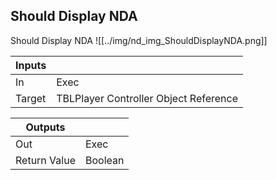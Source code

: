 ## Should Display NDA
Should Display NDA
![[../img/nd_img_ShouldDisplayNDA.png]]

|Inputs||
|--|--|
| In | Exec |
| Target | TBLPlayer Controller Object Reference |

|Outputs||
|--|--|
| Out | Exec |
| Return Value | Boolean |
